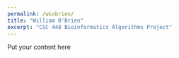 ```yaml
---
permalink: /wiobrien/
title: "William O'Brien"
excerpt: "CSC 448 Bioinformatics Algorithms Project"
---
```


Put your content here
